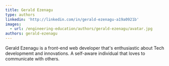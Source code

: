 ```yaml
---
title: Gerald Ezenagu
type: authors
linkedin: 'http://linkedin.com/in/gerald-ezenagu-a19a0921b'
images:
  - url: /engineering-education/authors/gerald-ezenagu/avatar.jpg
authors: gerald-ezenagu
---
```

Gerald Ezenagu is a front-end web developer that's enthusiastic about Tech developmemt and innovations. A self-aware individual that loves to communicate with others.
